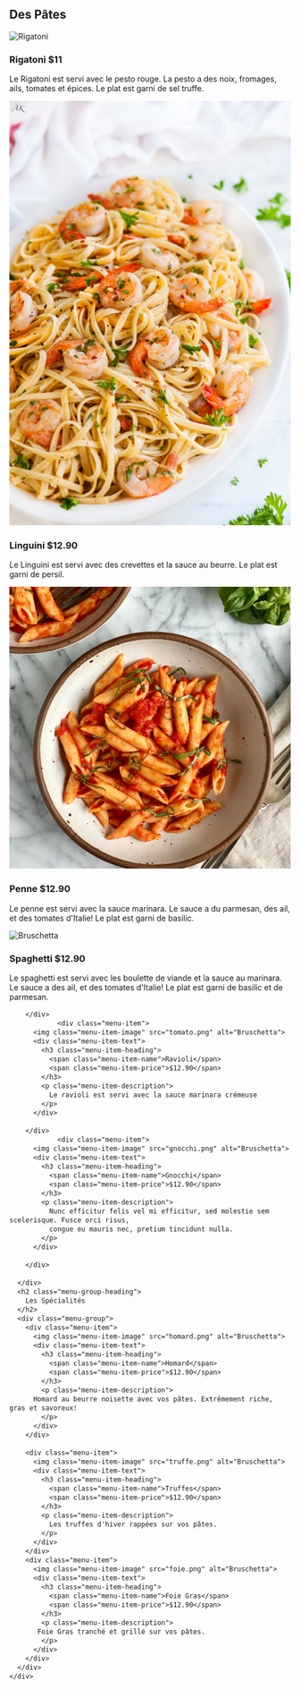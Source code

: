 <head>
  <meta charset="UTF-8">
  <meta http-equiv="X-UA-Compatible" content="IE=edge">
  <meta name="viewport" content="width=device-width, initial-scale=1.0">
  <link rel="preconnect" href="https://fonts.gstatic.com">
  <link href="https://fonts.googleapis.com/css2?family=Inter:wght@400;700&display=swap" rel="stylesheet">
  <link rel="stylesheet" type="text/css" href="style.css">
</head>

<body>
  <div class="container">
    <div class="menu">
      <h2 class="menu-group-heading">
        Des Pâtes
      </h2>
      <div class="menu-group">
        <div class="menu-item">
          <img class="menu-item-image" src="rigatoni.png" alt="Rigatoni">
          <div class="menu-item-text">
            <h3 class="menu-item-heading">
              <span class="menu-item-name">Rigatoni</span>
              <span class="menu-item-price">$11</span>
            </h3>
            <p class="menu-item-description">
             Le Rigatoni est servi avec le pesto rouge. La pesto a des noix, fromages, ails, tomates et épices. Le plat est garni de sel truffe.
            </p>
          </div>
        </div>
        <div class="menu-item">
          <img class="menu-item-image" src="linguini.png" alt="Bruschetta">
          <div class="menu-item-text">
            <h3 class="menu-item-heading">
              <span class="menu-item-name">Linguini</span>
              <span class="menu-item-price">$12.90</span>
            </h3>
            <p class="menu-item-description">
             Le Linguini est servi avec des crevettes et la sauce au beurre. Le plat est garni de persil.
            </p>
          </div>
        </div>
                  <div class="menu-item">
          <img class="menu-item-image" src="penne.png" alt="Bruschetta">
          <div class="menu-item-text">
            <h3 class="menu-item-heading">
              <span class="menu-item-name">Penne</span>
              <span class="menu-item-price">$12.90</span>
            </h3>
            <p class="menu-item-description">
              Le penne est servi avec la sauce marinara. Le sauce a du parmesan, des ail, et des tomates d'Italie! Le plat est garni de basilic. 
            </p>
          </div>
        </div>
        <div class="menu-item">
          <img class="menu-item-image" src="spaghetti.png" alt="Bruschetta">
          <div class="menu-item-text">
            <h3 class="menu-item-heading">
              <span class="menu-item-name">Spaghetti</span>
              <span class="menu-item-price">$12.90</span>
            </h3>
            <p class="menu-item-description">
            Le spaghetti est servi avec les boulette de viande et la sauce au marinara. Le sauce a des ail, et des tomates d'Italie! Le plat              est garni de basilic et de parmesan. 
            </p>
          </div>

        </div>
                <div class="menu-item">
          <img class="menu-item-image" src="tomato.png" alt="Bruschetta">
          <div class="menu-item-text">
            <h3 class="menu-item-heading">
              <span class="menu-item-name">Ravioli</span>
              <span class="menu-item-price">$12.90</span>
            </h3>
            <p class="menu-item-description">
              Le ravioli est servi avec la sauce marinara crémeuse
            </p>
          </div>

        </div>
                <div class="menu-item">
          <img class="menu-item-image" src="gnocchi.png" alt="Bruschetta">
          <div class="menu-item-text">
            <h3 class="menu-item-heading">
              <span class="menu-item-name">Gnocchi</span>
              <span class="menu-item-price">$12.90</span>
            </h3>
            <p class="menu-item-description">
              Nunc efficitur felis vel mi efficitur, sed molestie sem scelerisque. Fusce orci risus,
              congue eu mauris nec, pretium tincidunt nulla.
            </p>
          </div>

        </div>

      </div>
      <h2 class="menu-group-heading">
        Les Spécialités
      </h2>
      <div class="menu-group">
        <div class="menu-item">
          <img class="menu-item-image" src="homard.png" alt="Bruschetta">
          <div class="menu-item-text">
            <h3 class="menu-item-heading">
              <span class="menu-item-name">Homard</span>
              <span class="menu-item-price">$12.90</span>
            </h3>
            <p class="menu-item-description">
          Homard au beurre noisette avec vos pâtes. Extrêmement riche, gras et savoreux!
            </p>
          </div>
        </div>

        <div class="menu-item">
          <img class="menu-item-image" src="truffe.png" alt="Bruschetta">
          <div class="menu-item-text">
            <h3 class="menu-item-heading">
              <span class="menu-item-name">Truffes</span>
              <span class="menu-item-price">$12.90</span>
            </h3>
            <p class="menu-item-description">
              Les truffes d'hiver rappées sur vos pâtes.
            </p>
          </div>
        </div>
        <div class="menu-item">
          <img class="menu-item-image" src="foie.png" alt="Bruschetta">
          <div class="menu-item-text">
            <h3 class="menu-item-heading">
              <span class="menu-item-name">Foie Gras</span>
              <span class="menu-item-price">$12.90</span>
            </h3>
            <p class="menu-item-description">
           Foie Gras tranché et grillé sur vos pâtes.
            </p>
          </div>
        </div>
      </div>
    </div>
  </div>
</body>
